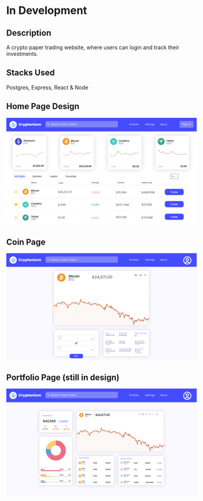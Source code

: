 # In Development

## Description

A crypto paper trading website, where users can login and track their investments.

## Stacks Used

Postgres, Express, React & Node

## Home Page Design

![App Screenshot](https://github.com/Niimaii/Crypto-Chart/blob/main/ScreenShots/CryptoniumHome.png?raw=true)

## Coin Page

![App Screenshot](https://github.com/Niimaii/Crypto-Chart/blob/main/ScreenShots/CryptoniumCoinPage.png?raw=true)

## Portfolio Page (still in design)

![App Screenshot](https://github.com/Niimaii/Crypto-Chart/blob/main/ScreenShots/CryptoniumPortfolio.png?raw=true)
